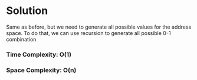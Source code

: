 # Solution

Same as before, but we need to generate all possible values for the address space. To do that, we can use recursion to generate all possible 0-1 combination

### Time Complexity: O(1)
### Space Complexity: O(n)